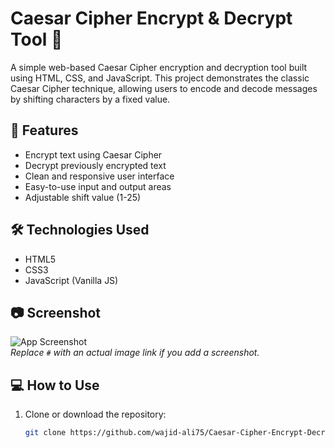 # Caesar Cipher Encrypt & Decrypt Tool 🔐

A simple web-based Caesar Cipher encryption and decryption tool built using HTML, CSS, and JavaScript. This project demonstrates the classic Caesar Cipher technique, allowing users to encode and decode messages by shifting characters by a fixed value.

## 🚀 Features

- Encrypt text using Caesar Cipher
- Decrypt previously encrypted text
- Clean and responsive user interface
- Easy-to-use input and output areas
- Adjustable shift value (1-25)

## 🛠️ Technologies Used

- HTML5
- CSS3
- JavaScript (Vanilla JS)

## 📷 Screenshot

![App Screenshot](#)  
*Replace `#` with an actual image link if you add a screenshot.*

## 💻 How to Use

1. Clone or download the repository:

   ```bash
   git clone https://github.com/wajid-ali75/Caesar-Cipher-Encrypt-Decrypt.git
